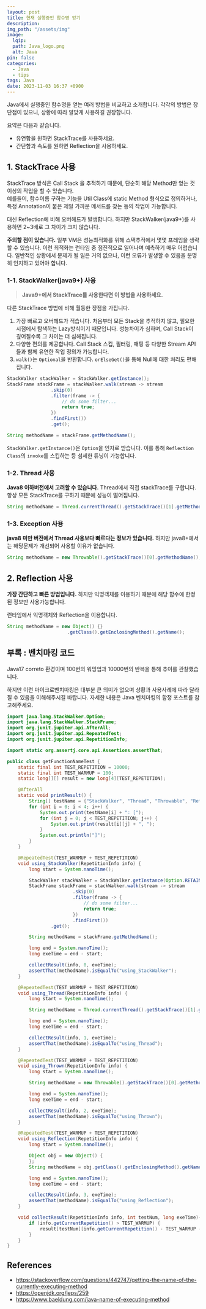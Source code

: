 ```yaml
---
layout: post
title: 현재 실행중인 함수명 얻기
description:
img_path: "/assets/img"
image:
  lqip:
  path: Java_logo.png
  alt: Java
pin: false
categories:
  - Java
  - tips
tags: Java
date: 2023-11-03 16:37 +0900
---
```


Java에서 실행중인 함수명을 얻는 여러 방법을 비교하고 소개합니다.
각각의 방법은 장단점이 있으니, 상황에 따라 알맞게 사용하길 권장합니다.

요약은 다음과 같습니다.

- 유연함을 원하면 StackTrace를 사용하세요.
- 간단함과 속도를 원하면 Reflection을 사용하세요.

## 1. StackTrace 사용

StackTrace 방식은 Call Stack 을 추적하기 때문에, 단순히 해당 Method만 얻는 것 이상의 작업을 할 수 있습니다.  
예를들어, 함수이름 구하는 기능을 Util Class에 static Method 형식으로 정의하거나, 특정 Annotation이 붙은 제일 가까운 메서드를 찾는 등의 작업이 가능합니다.

대신 Reflection에 비해 오버헤드가 발생합니다. 하지만 StackWalker(java9+)를 사용하면 2~3배로 그 차이가 크지 않습니다.

**주의할 점이 있습니다.** 일부 VM은 성능최적화를 위해 스택추적에서 몇몇 프레임을 생략할 수 있습니다. 이런 최적화는 런타임 중 점진적으로 일어나며 예측하기 매우 어렵습니다. 일반적인 상황에서 문제가 될 일은 거의 없으나, 이런 오류가 발생할 수 있음을 분명히 인지하고 있어야 합니다.

### 1-1. StackWalker(java9+) 사용

> **Java9+에서 StackTrace를 사용한다면 이 방법을 사용하세요.**

다른 StackTrace 방법에 비해 월등한 장점을 가집니다.

1. 가장 빠르고 오버헤드가 적습니다. 처음부터 모든 Stack을 추적하지 않고, 필요한 시점에서 탐색하는 Lazy방식이기 때문입니다. 성능차이가 심하며, Call Stack이 깊어질수록 그 차이는 더 심해집니다.
2. 다양한 편의를 제공합니다. Call Stack 스킵, 필터링, 매핑 등 다양한 Stream API들과 함께 유연한 작업 정의가 가능합니다.
3. `walk()`는 `Optional`을 반환합니다. `orElseGet()`을 통해 Null에 대한 처리도 편해집니다.

```java
StackWalker stackWalker = StackWalker.getInstance();
StackFrame stackFrame = stackWalker.walk(stream -> stream
                .skip(0)
                .filter(frame -> {
                    // do some filter...
                    return true;
                })
                .findFirst())
                .get();

String methodName = stackFrame.getMethodName();
```

`StackWalker.getInstance()`은 `Option`을 인자로 받습니다. 이를 통해 `Reflection Class`의 `invoke`를 스킵하는 등 섬세한 튜닝이 가능합니다.

### 1-2. Thread 사용

**Java8 이하버전에서 고려할 수 있습니다.** Thread에서 직접 stackTrace를 구합니다. 항상 모든 StackTrace를 구하기 때문에 성능이 떨어집니다.

```java
String methodName = Thread.currentThread().getStackTrace()[1].getMethodName();
```

### 1-3. Exception 사용

**java8 미만 버전에서 Thread 사용보다 빠르다는 정보가 있습니다.** 하지만 java8+에서는 해당문제가 개선되어 사용할 이유가 없습니다.

```java
String methodName = new Throwable().getStackTrace()[0].getMethodName();
```

## 2. Reflection 사용

**가장 간단하고 빠른 방법입니다.** 하지만 익명객체를 이용하기 때문에 해당 함수에 한정된 정보만 사용가능합니다.

런타임에서 익명객체와 Reflection을 이용합니다.

```java
String methodName = new Object() {}
                      .getClass().getEnclosingMethod().getName();
```

## 부록 : 벤치마킹 코드

Java17 correto 환경이며 100번의 워밍업과 10000번의 반복을 통해 추이를 관찰했습니다.

하지만 이런 마이크로벤치마킹은 대부분 큰 의미가 없으며 상황과 사용사례에 따라 달라질 수 있음을 이해해주시길 바랍니다. 자세한 내용은 Java 벤치마킹의 함정 포스트를 참고해주세요.

```java
import java.lang.StackWalker.Option;
import java.lang.StackWalker.StackFrame;
import org.junit.jupiter.api.AfterAll;
import org.junit.jupiter.api.RepeatedTest;
import org.junit.jupiter.api.RepetitionInfo;

import static org.assertj.core.api.Assertions.assertThat;

public class getFunctionNameTest {
    static final int TEST_REPETITION = 10000;
    static final int TEST_WARMUP = 100;
    static long[][] result = new long[4][TEST_REPETITION];

    @AfterAll
    static void printResult() {
        String[] testName = {"StackWalker", "Thread", "Throwable", "Reflection"};
        for (int i = 0; i < 4; i++) {
            System.out.print(testName[i] + ": [");
            for (int j = 0; j < TEST_REPETITION; j++) {
                System.out.print(result[i][j] + ", ");
            }
            System.out.println("]");
        }
    }

    @RepeatedTest(TEST_WARMUP + TEST_REPETITION)
    void using_StackWalker(RepetitionInfo info) {
        long start = System.nanoTime();

        StackWalker stackWalker = StackWalker.getInstance(Option.RETAIN_CLASS_REFERENCE);
        StackFrame stackFrame = stackWalker.walk(stream -> stream
                        .skip(0)
                        .filter(frame -> {
                            // do some filter...
                            return true;
                        })
                        .findFirst())
                .get();

        String methodName = stackFrame.getMethodName();

        long end = System.nanoTime();
        long exeTime = end - start;

        collectResult(info, 0, exeTime);
        assertThat(methodName).isEqualTo("using_StackWalker");
    }

    @RepeatedTest(TEST_WARMUP + TEST_REPETITION)
    void using_Thread(RepetitionInfo info) {
        long start = System.nanoTime();

        String methodName = Thread.currentThread().getStackTrace()[1].getMethodName();

        long end = System.nanoTime();
        long exeTime = end - start;

        collectResult(info, 1, exeTime);
        assertThat(methodName).isEqualTo("using_Thread");
    }

    @RepeatedTest(TEST_WARMUP + TEST_REPETITION)
    void using_Thrown(RepetitionInfo info) {
        long start = System.nanoTime();

        String methodName = new Throwable().getStackTrace()[0].getMethodName();

        long end = System.nanoTime();
        long exeTime = end - start;

        collectResult(info, 2, exeTime);
        assertThat(methodName).isEqualTo("using_Thrown");
    }

    @RepeatedTest(TEST_WARMUP + TEST_REPETITION)
    void using_Reflection(RepetitionInfo info) {
        long start = System.nanoTime();

        Object obj = new Object() {
        };
        String methodName = obj.getClass().getEnclosingMethod().getName();

        long end = System.nanoTime();
        long exeTime = end - start;

        collectResult(info, 3, exeTime);
        assertThat(methodName).isEqualTo("using_Reflection");
    }

    void collectResult(RepetitionInfo info, int testNum, long exeTime){
        if (info.getCurrentRepetition() > TEST_WARMUP) {
            result[testNum][info.getCurrentRepetition() - TEST_WARMUP - 1] = exeTime;
        }
    }
}
```

## References

- https://stackoverflow.com/questions/442747/getting-the-name-of-the-currently-executing-method
- https://openjdk.org/jeps/259
- https://www.baeldung.com/java-name-of-executing-method
